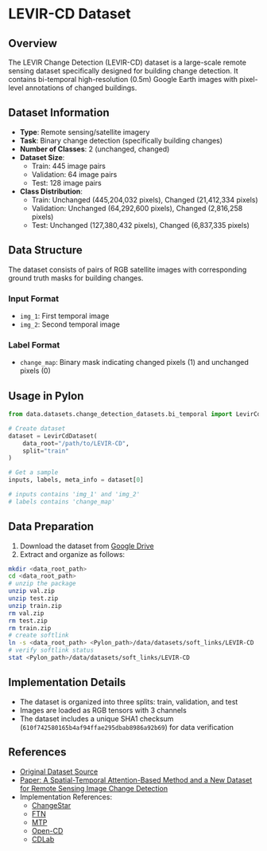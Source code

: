 # LEVIR-CD Dataset

## Overview

The LEVIR Change Detection (LEVIR-CD) dataset is a large-scale remote sensing dataset specifically designed for building change detection. It contains bi-temporal high-resolution (0.5m) Google Earth images with pixel-level annotations of changed buildings.

## Dataset Information

- **Type**: Remote sensing/satellite imagery
- **Task**: Binary change detection (specifically building changes)
- **Number of Classes**: 2 (unchanged, changed)
- **Dataset Size**:
  - Train: 445 image pairs
  - Validation: 64 image pairs
  - Test: 128 image pairs
- **Class Distribution**:
  - Train: Unchanged (445,204,032 pixels), Changed (21,412,334 pixels)
  - Validation: Unchanged (64,292,600 pixels), Changed (2,816,258 pixels)
  - Test: Unchanged (127,380,432 pixels), Changed (6,837,335 pixels)

## Data Structure

The dataset consists of pairs of RGB satellite images with corresponding ground truth masks for building changes.

### Input Format

- `img_1`: First temporal image
- `img_2`: Second temporal image

### Label Format

- `change_map`: Binary mask indicating changed pixels (1) and unchanged pixels (0)

## Usage in Pylon

```python
from data.datasets.change_detection_datasets.bi_temporal import LevirCdDataset

# Create dataset
dataset = LevirCdDataset(
    data_root="/path/to/LEVIR-CD",
    split="train"
)

# Get a sample
inputs, labels, meta_info = dataset[0]

# inputs contains 'img_1' and 'img_2'
# labels contains 'change_map'
```

## Data Preparation

1. Download the dataset from [Google Drive](https://drive.google.com/drive/folders/1dLuzldMRmbBNKPpUkX8Z53hi6NHLrWim)
2. Extract and organize as follows:

```bash
mkdir <data_root_path>
cd <data_root_path>
# unzip the package
unzip val.zip
unzip test.zip
unzip train.zip
rm val.zip
rm test.zip
rm train.zip
# create softlink
ln -s <data_root_path> <Pylon_path>/data/datasets/soft_links/LEVIR-CD
# verify softlink status
stat <Pylon_path>/data/datasets/soft_links/LEVIR-CD
```

## Implementation Details

- The dataset is organized into three splits: train, validation, and test
- Images are loaded as RGB tensors with 3 channels
- The dataset includes a unique SHA1 checksum (`610f742580165b4af94ffae295dbab8986a92b69`) for data verification

## References

- [Original Dataset Source](https://justchenhao.github.io/LEVIR/)
- [Paper: A Spatial-Temporal Attention-Based Method and a New Dataset for Remote Sensing Image Change Detection](https://www.mdpi.com/2072-4292/12/10/1662)
- Implementation References:
  - [ChangeStar](https://github.com/Z-Zheng/ChangeStar/blob/master/data/levir_cd/dataset.py)
  - [FTN](https://github.com/AI-Zhpp/FTN/blob/main/data/dataset_swin_levir.py)
  - [MTP](https://github.com/ViTAE-Transformer/MTP/blob/main/RS_Tasks_Finetune/Change_Detection/opencd/datasets/levir_cd.py)
  - [Open-CD](https://github.com/likyoo/open-cd/blob/main/opencd/datasets/levir_cd.py)
  - [CDLab](https://github.com/Bobholamovic/CDLab/blob/master/src/data/levircd.py)
